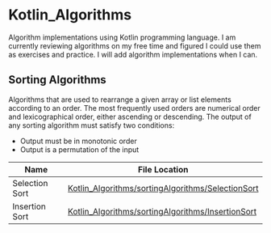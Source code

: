 # Kotlin_Algorithms

Algorithm implementations using Kotlin programming language. I am currently reviewing algorithms on my free time and figured I could
use them as exercises and practice. I will add algorithm implementations when I can. 


## Sorting Algorithms
Algorithms that are used to rearrange a given array or list elements according to an order. The most frequently used orders are numerical order and lexicographical order, either ascending or descending. The output of any sorting algorithm must satisfy two conditions:
- Output must be in monotonic order
- Output is a permutation of the input


| Name | File Location |
| ---- | ------------- |
| Selection Sort | [Kotlin_Algorithms/sortingAlgorithms/SelectionSort](https://github.com/AbstractAvival/Kotlin_Algorithms/blob/master/src/main/kotlin/sortingAlgorithms/SelectionSort.kt) |
| Insertion Sort | [Kotlin_Algorithms/sortingAlgorithms/InsertionSort](https://github.com/AbstractAvival/Kotlin_Algorithms/blob/master/src/main/kotlin/sortingAlgorithms/InsertionSort.kt) |
